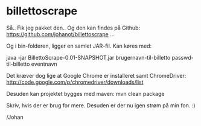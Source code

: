 billettoscrape
==============

Så.. Fik jeg pakket den.. Og den kan findes på Github: https://github.com/johanot/billettoscrape ...

Og i bin-folderen, ligger en samlet JAR-fil. Kan køres med:

java -jar BillettoScrape-0.01-SNAPSHOT.jar brugernavn-til-billetto passwd-til-billetto eventnavn

Det kræver dog lige at Google Chrome er installeret samt ChromeDriver: http://code.google.com/p/chromedriver/downloads/list

Desuden kan projektet bygges med maven: mvn clean package

Skriv, hvis der er brug for mere. Desuden er der nu igen strøm på min fon. :)

/Johan
